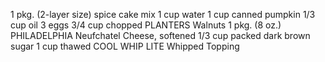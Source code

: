 1 pkg. (2-layer size) spice cake mix
 1 cup water
 1 cup canned pumpkin
 1/3 cup oil
 3 eggs
 3/4 cup chopped PLANTERS Walnuts
 1 pkg. (8 oz.) PHILADELPHIA Neufchatel Cheese, softened
 1/3 cup packed dark brown sugar
 1 cup thawed COOL WHIP LITE Whipped Topping